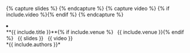 {% capture slides %} <a href="{{ include.slides }}" aria-label="Slides" title="Slides"><i class="fa fa-file-powerpoint-o"></i></a> {% endcapture %}
{% capture video %} {% if include.video %}<a href="{{ include.video }}" aria-label="Video" title="Video"><i class="fa fa-youtube-play"></i></a>{% endif %} {% endcapture %}
<li>
<div class="h3 mb-1 mt-4 subtitle" markdown="1">
**{{ include.title }}**{% if include.venue %}&ensp; <span class="h5">{{ include.venue }}</span>{% endif %} &nbsp; {{ slides }} &nbsp; {{ video }}
</div>
<div class="mt-1" markdown="1">
*{{ include.authors }}*
</div>
</li>
